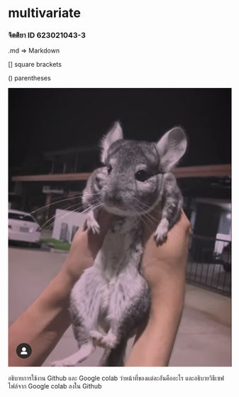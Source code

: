 # multivariate

### จิตติยา ID 623021043-3 

.md => Markdown

[] square brackets

() parentheses

![chinchilla](1F462E1F-5A59-4030-B28F-584FC5ABFBA3.jpeg)

อธิบายการใช้งาน Github และ Google colab ว่าหน้าที่ของแต่ละอันคืออะไร และอธิบายวิธีเซฟไฟล์จาก Google colab ลงใน Github
